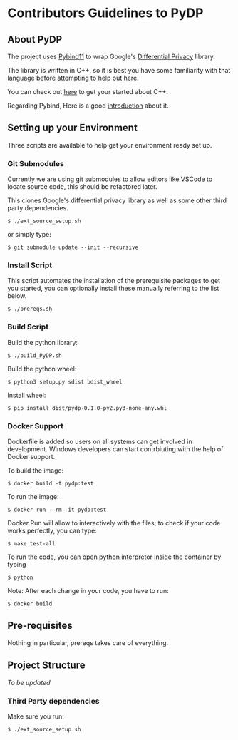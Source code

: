 # Contributors Guidelines to PyDP

## About PyDP

The project uses [Pybind11](http://pybind11.readthedocs.io) to wrap Google's [Differential Privacy](https://github.com/google/differential-privacy) library.

The library is written in C++, so it is best you have some familiarity with that language before attempting to help out here.

You can check out [here](https://www.learncpp.com/) to get your started about C++.

Regarding Pybind, Here is a good [introduction](https://www.youtube.com/watch?v=jQedHfF1Jfw) about it.

## Setting up your Environment

Three scripts are available to help get your environment ready set up.

### Git Submodules

Currently we are using git submodules to allow editors like VSCode to locate source code, this should be refactored later.

This clones Google's differential privacy library as well as some other third party dependencies.

```
$ ./ext_source_setup.sh
```

or simply type:

```
$ git submodule update --init --recursive
```

### Install Script

This script automates the installation of the prerequisite packages to get you started, you can optionally install these manually referring to the list below.

```
$ ./prereqs.sh
```

### Build Script

Build the python library:

```
$ ./build_PyDP.sh
```

Build the python wheel:

```
$ python3 setup.py sdist bdist_wheel
```

Install wheel:

```
$ pip install dist/pydp-0.1.0-py2.py3-none-any.whl
```

### Docker Support

Dockerfile is added so users on all systems can get involved in development. Windows developers can start contrbiuting with the help of Docker support.

To build the image:

```
$ docker build -t pydp:test
```

To run the image:

```
$ docker run --rm -it pydp:test
```

Docker Run will allow to interactively with the files; to check if your code works perfectly, you can type:

```
$ make test-all
```

To run the code, you can open python interpretor inside the container by typing

```
$ python
```

Note: After each change in your code, you have to run:

```
$ docker build
```

## Pre-requisites

Nothing in particular, prereqs takes care of everything.

## Project Structure

_To be updated_

### Third Party dependencies

Make sure you run:

```
$ ./ext_source_setup.sh
```
